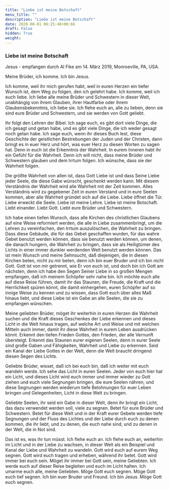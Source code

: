```yaml
---
title: "Liebe ist meine Botschaft"
menu_title: ""
description: "Liebe ist meine Botschaft"
date: 2020-08-01 06:25:48+00:66
draft: False
hidden: True
weight:
---
```

### Liebe ist meine Botschaft

Jesus - empfangen durch Al Fike am 14. März 2019, Monroeville, PA, USA.

Meine Brüder, ich komme. Ich bin Jesus.

Ich komme, weil ihr mich gerufen habt, weil in euren Herzen ein tiefer Wunsch ist, dem Weg zu folgen, den ich gelehrt habe. Ich komme, weil ich euch liebe. Ich liebe alle meine Brüder und Schwestern in dieser Welt, unabhängig von ihrem Glauben, ihrer Hautfarbe oder ihrem Glaubensbekenntnis, ich liebe sie. Ich flehe euch an, alle zu lieben, denn sie sind eure Brüder und Schwestern, und sie werden von Gott geliebt.

Ihr folgt den Lehren der Bibel. Ich sage euch, es gibt dort viele Dinge, die ich gesagt und getan habe, und es gibt viele Dinge, die ich weder gesagt noch getan habe. Ich sage euch, wenn ihr dieses Buch lest, diese Geschichte der geistlichen Bestrebungen der Juden und der Christen, dann bringt es in euer Herz und hört, was euer Herz zu diesen Worten zu sagen hat. Denn in euch ist die Erkenntnis der Wahrheit. In eurem Inneren habt ihr ein Gefühl für die Wahrheit. Denn ich will nicht, dass meine Brüder und Schwestern glauben und dem Irrtum folgen. Ich wünsche, dass sie der Wahrheit folgen.  

Die größte Wahrheit von allen ist, dass Gott Liebe ist und dass Seine Liebe jeder Seele, die diese Gabe wünscht, geschenkt werden kann. Mit diesem Verständnis der Wahrheit wird alle Wahrheit mit der Zeit kommen. Alles Verständnis wird zu gegebener Zeit in euren Verstand und in eure Seelen kommen, aber alle Wahrheit gründet sich auf die Liebe. Liebe öffnet die Tür. Liebe erweckt die Seele. Liebe ist meine Lehre. Liebe ist meine Botschaft. Liebt einander. Liebt Gott. Liebt eure Brüder und Schwestern.

Ich habe einen tiefen Wunsch, dass alle Kirchen des christlichen Glaubens auf eine Weise reformiert werden, die alle in Liebe zusammenbringt, um die Lehren zu vereinfachen, den Irrtum auszulöschen, die Wahrheit zu bringen. Dass diese Gebäude, die für das Gebet geschaffen wurden, für das wahre Gebet benutzt werden können, dass sie benutzt werden können, um denen, die danach hungern, die Wahrheit zu bringen, dass sie als Heiligtümer des Lichts in einer immer dunkler werdenden Welt benutzt werden können. Das ist mein Wunsch und meine Sehnsucht, daß diejenigen, die in diesen Kirchen beten, nicht zu mir beten, denn ich bin euer Bruder und ich bin nicht Gott. Gott ist von mir getrennt, wie Er von euch ist, und doch bin ich Gott am nächsten, denn ich habe den Segen Seiner Liebe in so großen Mengen empfangen, daß ich meinem Schöpfer sehr nahe bin. Ich möchte euch alle auf diese Reise führen, damit ihr das Staunen, die Freude, die Kraft und die Herrlichkeit spüren könnt, die damit einhergehen, euren Schöpfer auf so innige Weise zu kennen und zu wissen, dass Gott euch über alles Maß hinaus liebt, und diese Liebe ist ein Gabe an alle Seelen, die sie zu empfangen wünschen.

Meine geliebten Brüder, möget ihr weiterhin in euren Herzen die Wahrheit suchen und die Kraft dieses Geschenkes der Liebe erkennen und dieses Licht in die Welt hinaus tragen, auf welche Art und Weise und mit welchen Mitteln auch immer, damit ihr diese Wahrheit in eurem Leben ausdrücken könnt. Erkennt den tiefen Frieden Gottes, den Frieden, der alle Vernunft übersteigt. Erkennt das Staunen eurer eigenen Seelen, denn in eurer Seele sind große Gaben und Fähigkeiten, Wahrheit und Liebe zu erkennen. Seid ein Kanal der Liebe Gottes in der Welt, denn die Welt braucht dringend diesen Segen des Lichts.

Geliebte Brüder, wisset, daß ich bei euch bin, daß ich weiter mit euch wandeln werde. Ich sehe das Licht in euren Seelen. Jeder von euch hier hat ein Licht, und dieses Licht wird euch immer und immer wieder zu Gott ziehen und euch viele Segnungen bringen, die eure Seelen nähren, und diese Segnungen werden wiederum tiefe Belohnungen für euer Leben bringen und Gelegenheiten, Licht in diese Welt zu bringen.

Geliebte Seelen, ihr seid ein Gabe in dieser Welt, denn ihr bringt ein Licht, das dazu verwendet werden soll, viele zu segnen. Betet für eure Brüder und Schwestern. Betet für diese Welt und in der Kraft eurer Gebete werden tiefe Segnungen und der Fluss des Lichtes und der Liebe durch euch zu denen kommen, die ihr liebt, und zu denen, die euch nahe sind, und zu denen in der Welt, die in Not sind.  

Das ist es, was ihr tun müsst. Ich flehe euch an. Ich flehe euch an, weiterhin im Licht und in der Liebe zu wachsen, in dieser Welt als ein Beispiel und Kanal der Liebe und Wahrheit zu wandeln. Gott wird euch auf eurem Weg segnen. Gott wird euch tragen und erheben, während ihr betet. Gott wird immer bei euch sein. Möget ihr immer bei Gott sein, meine Geliebten. Ich werde euch auf dieser Reise begleiten und euch im Licht halten. Ich umarme euch alle, meine Geliebten. Möge Gott euch segnen. Möge Gott euch tief segnen. Ich bin euer Bruder und Freund. Ich bin Jesus. Möge Gott euch segnen.
